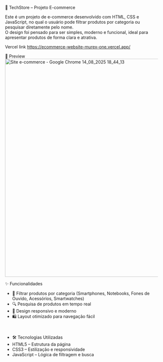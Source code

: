 🛒 TechStore – Projeto E-commerce

Este é um projeto de e-commerce desenvolvido com HTML, CSS e JavaScript, no qual o usuário pode filtrar produtos por categoria ou pesquisar diretamente pelo nome.  
O design foi pensado para ser simples, moderno e funcional, ideal para apresentar produtos de forma clara e atrativa.

Vercel link https://ecommerce-website-murex-one.vercel.app/

📸 Preview 
<img width="1366" height="720" alt="Site e-commerce - Google Chrome 14_08_2025 18_44_13" src="https://github.com/user-attachments/assets/e1a9fd5c-bfdc-4488-abcd-66a63df0ba03" />

✨ Funcionalidades
- 📂 Filtrar produtos por categoria (Smartphones, Notebooks, Fones de Ouvido, Acessórios, Smartwatches)
- 🔍 Pesquisa de produtos em tempo real
- 🎨 Design responsivo e moderno
- 🛍️ Layout otimizado para navegação fácil
<br>

- 🛠️ Tecnologias Utilizadas
- HTML5 – Estrutura da página
- CSS3 – Estilização e responsividade
- JavaScript – Lógica de filtragem e busca
